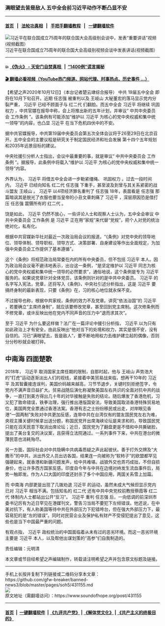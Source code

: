 ### 满眼望去皆是敌人 五中全会前习近平动作不断凸显不安
------------------------

#### [首页](https://github.com/gfw-breaker/banned-news3/blob/master/README.md) &nbsp;&nbsp;|&nbsp;&nbsp; [法轮功真相](https://github.com/begood0513/basic/blob/master/README.md)  &nbsp;&nbsp;|&nbsp;&nbsp; [手把手翻墙教程](https://github.com/gfw-breaker/guides/wiki)  &nbsp;&nbsp;|&nbsp;&nbsp; [一键翻墙软件](https://github.com/gfw-breaker/nogfw/blob/master/README.md)  



<div><img alt="习近平在联合国成立75周年的联合国大会高级别会谈中，发表“重要讲话”视频(视频截图）" src="https://img.soundofhope.org/2020-09/1600773917312.jpg"/>
<br/><figcaption class="caption">
 习近平在联合国成立75周年的联合国大会高级别视频会谈中发表讲话(视频截图）
</figcaption></div><hr/>

#### 💥 [《伪火》 - 天安门自焚真相 ](http://158.247.195.190:10000/videos/blog/weihuo.html)&nbsp; |&nbsp; [“1400例”谎言揭秘  ](http://158.247.195.190:10000/videos/blog/jiexi1400.html)

#### [ 🎬  翻墙必看视频（YouTube热门频道、网站代理、时事热点、历史事件 ...）](https://github.com/gfw-breaker/links/blob/master/banned.md)

<div><div class="Content__Wrapper sc-1bvya0-0 grZQxZ">
 <p class="meta-top">
  <span class="meta">
   【希望之声2020年10月12日】（本台记者楚云珒综合报导）
  </span>
  中共
  <ok href="/term/367579">
   19届五中全会
  </ok>
  即将在10月下旬召开。近期
  <ok href="/term/18087">
   任志强
  </ok>
  被重判以及
  <ok href="/term/9609">
   王岐山
  </ok>
  大秘董宏的落马显示党内分裂严重，
  <ok href="/term/1063">
   习近平
  </ok>
  已经不顾面子与
  <ok href="/term/9445">
   红二代
  </ok>
  们翻脸。而五中全会
  <ok href="/term/1063">
   习近平
  </ok>
  将继续
  <ok href="/term/64153">
   巩固权力
  </ok>
  ，中共官媒在报导中称，会上将推出新的五年计划，并审议“
  <ok href="/term/28146">
   中共中央委员会
  </ok>
  <ok href="/term/395623">
   工作条例
  </ok>
  ”。该条例有可能添加“维护以
  <ok href="/term/1063">
   习近平
  </ok>
  为核心的党中央权威和集中统一领导”的内容，也凸显
  <ok href="/term/1063">
   习近平
  </ok>
  在当下危机四伏中的不安。
 </p>
 <p>
  据中共官媒报导，中共第19届中央委员会第五次全体会议将于26至29日在北京召开。五中全会的主要议程是研究关于制定国民经济和社会发展
  <ok href="/term/395617">
   第十四个五年规划
  </ok>
  和2035年远景目标的建议。
 </p>
 <div class="AD_Embed__Wrap-sc-1xslmin-0 igMuqX module desktop">
  <div>
  </div>
 </div>
 <p>
  中央社援引分析人士指出，会议中最重要的事，就是审议“
  <ok href="/term/28146">
   中共中央委员会
  </ok>
  <ok href="/term/395623">
   工作条例
  </ok>
  ”。据报导，此条例中将载入“维护以
  <ok href="/term/1063">
   习近平
  </ok>
  为核心的党中央权威和集中统一领导”内容。
 </p>
 <p>
  外界认为，
  <ok href="/term/1063">
   习近平
  </ok>
  将借五中全会进一步勒紧缰绳、
  <ok href="/term/64153">
   巩固权力
  </ok>
  。过去一段时间内，
  <ok href="/term/1063">
   习近平
  </ok>
  已经向知名
  <ok href="/term/9445">
   红二代
  </ok>
  <ok href="/term/18087">
   任志强
  </ok>
  下重手，甚至波及到曾与其关系紧密的战斗盟友
  <ok href="/term/9609">
   王岐山
  </ok>
  。
  <ok href="/term/1063">
   习近平
  </ok>
  以4项经济罪名重判了
  <ok href="/term/18087">
   任志强
  </ok>
  18年，表面看是
  <ok href="/term/18087">
   任志强
  </ok>
  那篇暗讽其是脱光了衣服也要当皇帝的小丑文章刺痛了
  <ok href="/term/1063">
   习近平
  </ok>
  ，深层原因恐是借打压
  <ok href="/term/18087">
   任志强
  </ok>
  震慑所有的
  <ok href="/term/9445">
   红二代
  </ok>
  。
 </p>
 <p>
  饶是如此，
  <ok href="/term/1063">
   习近平
  </ok>
  仍然不放心，一些评论人士和观察人士认为，五中全会审议
  <ok href="/term/28146">
   中共中央委员会
  </ok>
  <ok href="/term/395623">
   工作条例
  </ok>
  是
  <ok href="/term/1063">
   习近平
  </ok>
  正在用“家规”来代替“党规”，把个人对党的统治绝对化，私有化。
 </p>
 <p>
  根据中共官媒新华社对最近一次政治局会议的报道，“《条例》对党中央的领导地位、领导体制、领导职权、领导方式、决策部署、自身建设等作出全面规定，为加强中央委员会工作提供了基本遵循”。
 </p>
 <p>
  这个《条例》将规范政治局常委在内的所有中央委员，但不包括
  <ok href="/term/1063">
   习近平
  </ok>
  本人。因为政治局会议毫不避讳地表示，出台这一条例，“是坚定维护以
  <ok href="/term/1063">
   习近平
  </ok>
  同志为核心的党中央权威和集中统一领导的必然要求”，通俗地说，这个条例是专为
  <ok href="/term/1063">
   习近平
  </ok>
  服务的。如果说党章针对全体党员，该条例则针对的是中共中央委员。
  <ok href="/term/1063">
   习近平
  </ok>
  的名字写入宪法，党章，还将写入《条例》，中央社引述分析指出，这是
  <ok href="/term/1063">
   习近平
  </ok>
  要搞终身制的最新表现，只要《条例》在，习的核心地位就永保不变。
 </p>
 <p>
  不过报导也称，根据中共家规，条例的效力不及党章。讲究“依法治国”的
  <ok href="/term/1063">
   习近平
  </ok>
  ，若要确立“主席终身制”，就应该要修改党章，甚至回到党主席制。这次修条例而不修党章，或许反映出他在党内不同声音的压力中“退而求其次”。
 </p>
 <p>
  至于
  <ok href="/term/1063">
   习近平
  </ok>
  为什么要这样做？法广在一篇评论中援引分析指，
  <ok href="/term/1063">
   习近平
  </ok>
  以为只有如此政治上才有安全，由此反映出“他对当下的处境和权力，其实是很不安，没有自信的。习已“满眼望去，皆是敌人”，要不断地用权力去维护建立起的偶像，否则分分秒秒就会被打碎。
 </p>
 <h2>
  <ok href="/term/3731">
   中南海
  </ok>
  四面楚歌
 </h2>
 <p>
  2018年，
  <ok href="/term/1063">
   习近平
  </ok>
  取消国家主席任期的限制，自那时起，他与
  <ok href="/term/9609">
   王岐山
  </ok>
  声势浩大的“打虎”运动逐渐淡出人们的视线，紧接着中美贸易战来临，想再干10年的
  <ok href="/term/1063">
   习近平
  </ok>
  及其智囊接连误判，美国价码越来越高，习节节退步，关键时刻拒绝签字，令党内不满声音日益扩大。贸易战随后演化称凝聚美国左右共识的全面对抗中共的战争，一直打到美方得出几十年的对华接触是失败的结论。随后爆发了香港危机，习又犯了致命错误，铁拳治理，强行推出港版国安法，导致美国取消香港特殊贸易地位，美国两党全票通过香港法案。香港有志之士纷纷移民或出走，对岸眼见香港“一国两制”失败对中共更加反感，连带中共在台湾仅有的盟友国民党左右为难，央视主播关键时候拿出送分题，称国民党开出席海峡论坛是来求和的，导致国民党只能在滔天民意下取消出席论坛；近日，国民党为了翻盘更是不惜和中共撕破脸，提出了美台复交的决议案，且获得立法院通过。一系列事件下来，中共在港台的微薄民意也消耗殆尽。
 </p>
 <div class="AD_Embed__Wrap-sc-1xslmin-0 igMuqX module desktop">
  <div>
  </div>
 </div>
 <p>
  另一方面，国际社会对中共隐瞒中共病毒质疑之声此起彼伏。善于打外交牌及“大撒币”的中共，派出外交人员出访各国，结果连一向被称为“软柿子”的欧盟都罕见强硬起来，就香港和新疆问题发声，给中共难堪。战狼外交也弄巧成拙，不但自损身价，也让许多西方国家反感。印度自今年与中共在边境对峙发生流血事件后，局势一触即发。作为人口大国的印度还封杀了多个中国应用，两国关系雪上加霜。
 </p>
 <p>
  而
  <ok href="/term/3731">
   中南海
  </ok>
  内部更是出现了几拨劝退
  <ok href="/term/1063">
   习近平
  </ok>
  的运动，虽然未成大气候但显示党内已对
  <ok href="/term/1063">
   习近平
  </ok>
  相当不满。包括知名的
  <ok href="/term/9445">
   红二代
  </ok>
  还有中共中央党校前教授蔡霞等
  <ok href="/term/9445">
   红二代
  </ok>
  体制内人士都站出公开“反习”。
  <ok href="/term/1063">
   习近平
  </ok>
  重判
  <ok href="/term/18087">
   任志强
  </ok>
  后，一向低调的前深圳市委书记厉有为近日罕见在港媒刊文，警告习当局不要犯下左倾错误。他还说，在中美对抗下，有人称美国等待中共在外部压力下犯错垮台，但在强大外部压力下，最容易犯的是“左的错误”。同时对民营企业及保护私有财产不受侵犯提出了意见，这些也是当下中国最严重的问题。
 </p>
 <p>
  有观点指，
  <ok href="/term/1063">
   习近平
  </ok>
  政权统治的中国面临着从未有过的恶劣环境。而这一恶劣环境主要是
  <ok href="/term/1063">
   习近平
  </ok>
  本人，以及帮他出谋划策的“高参”们自我制造的。
 </p>
 <p class="meta-btm">
  责任编辑：元明清
 </p>
 <p class="meta-btm">
  本文章或节目经希望之声编辑制作，转载请注明希望之声并包含原文标题及链接。
 </p>
</div>
</div>
<hr/>
手机上长按并复制下列链接或二维码分享本文章：<br/>
https://github.com/gfw-breaker/banned-news3/blob/master/pages/soh5/431155.md <br/>
<a href='https://github.com/gfw-breaker/banned-news3/blob/master/pages/soh5/431155.md'><img src='https://github.com/gfw-breaker/banned-news3/blob/master/pages/soh5/431155.md.png'/></a> <br/>
原文地址（需翻墙访问）：https://www.soundofhope.org/post/431155


------------------------
#### [首页](https://github.com/gfw-breaker/banned-news3/blob/master/README.md) &nbsp;|&nbsp; [一键翻墙软件](https://github.com/gfw-breaker/nogfw/blob/master/README.md) &nbsp;| [《九评共产党》](https://github.com/gfw-breaker/9ping.md/blob/master/README.md#九评之一评共产党是什么) | [《解体党文化》](https://github.com/gfw-breaker/jtdwh.md/blob/master/README.md) | [《共产主义的终极目的》](https://github.com/gfw-breaker/gczydzjmd.md/blob/master/README.md)


<img src='http://gfw-breaker.win/banned-news3/pages/soh5/431155.md' width='0px' height='0px'/>